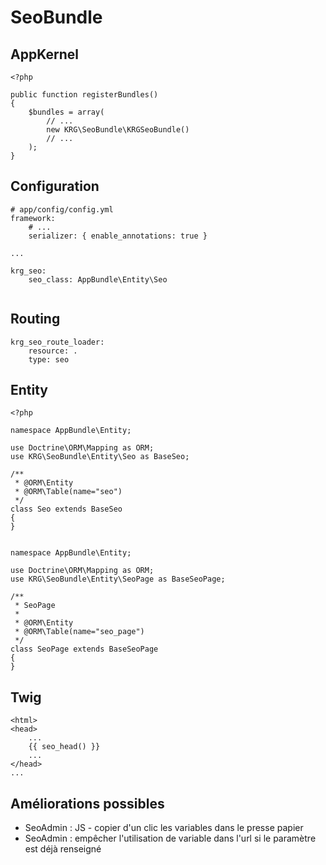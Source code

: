 # SeoBundle

AppKernel
---------

```
<?php

public function registerBundles()
{
    $bundles = array(
        // ...
        new KRG\SeoBundle\KRGSeoBundle()
        // ...
    );
}
```

Configuration
-------------

```
# app/config/config.yml
framework:
    # ...
    serializer: { enable_annotations: true }

...

krg_seo:
    seo_class: AppBundle\Entity\Seo
    
```

Routing
-------

```
krg_seo_route_loader:
    resource: .
    type: seo
```

Entity
------

```
<?php

namespace AppBundle\Entity;

use Doctrine\ORM\Mapping as ORM;
use KRG\SeoBundle\Entity\Seo as BaseSeo;

/**
 * @ORM\Entity
 * @ORM\Table(name="seo")
 */
class Seo extends BaseSeo
{
}
```

```

namespace AppBundle\Entity;

use Doctrine\ORM\Mapping as ORM;
use KRG\SeoBundle\Entity\SeoPage as BaseSeoPage;

/**
 * SeoPage
 *
 * @ORM\Entity
 * @ORM\Table(name="seo_page")
 */
class SeoPage extends BaseSeoPage
{
}
```

Twig
----

```
<html>
<head>
    ...
    {{ seo_head() }}
    ...
</head>
...
```

Améliorations possibles
-----------------------

- SeoAdmin : JS - copier d'un clic les variables dans le presse papier
- SeoAdmin : empêcher l'utilisation de variable dans l'url si le paramètre est déjà renseigné
